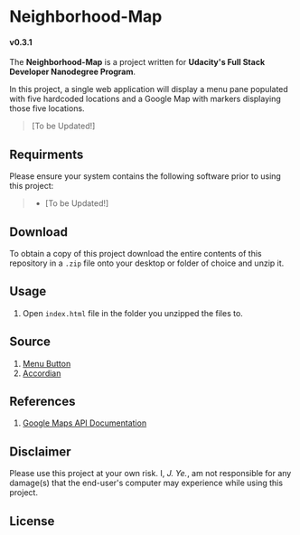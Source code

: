 
# Neighborhood-Map

#### v0.3.1

The **Neighborhood-Map** is a project written for **Udacity's Full Stack Developer Nanodegree Program**.

In this project, a single web application will display a menu pane populated with five hardcoded locations and a Google Map with markers displaying those five locations.

> [To be Updated!]

## Requirments

Please ensure your system contains the following software prior to using this project:

> * [To be Updated!]

## Download

To obtain a copy of this project download the entire contents of this repository in a `.zip` file onto your desktop or folder of choice and unzip it.

## Usage

1) Open `index.html` file in the folder you unzipped the files to.

## Source
1) [Menu Button]
2) [Accordian]

## References
1) [Google Maps API Documentation]


## Disclaimer

Please use this project at your own risk. I, _J. Ye._, am not responsible for any damage(s) that the end-user's computer may experience while using this project.

## License

[Google Maps API Documentation]: https://developers.google.com/maps/documentation/javascript/
[Menu Button]: https://www.w3schools.com/howto/howto_css_menu_icon.asp
[Accordian]: https://getbootstrap.com/docs/4.0/components/collapse/

